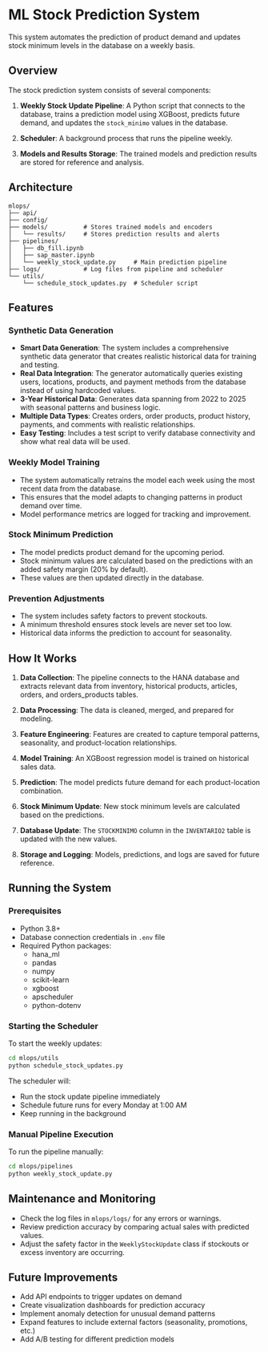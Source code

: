 # ML Stock Prediction System

This system automates the prediction of product demand and updates stock minimum levels in the database on a weekly basis.

## Overview

The stock prediction system consists of several components:

1. **Weekly Stock Update Pipeline**: A Python script that connects to the database, trains a prediction model using XGBoost, predicts future demand, and updates the `stock_minimo` values in the database.

2. **Scheduler**: A background process that runs the pipeline weekly.

3. **Models and Results Storage**: The trained models and prediction results are stored for reference and analysis.

## Architecture

```
mlops/
├── api/
├── config/
├── models/          # Stores trained models and encoders
│   └── results/     # Stores prediction results and alerts
├── pipelines/
│   ├── db_fill.ipynb
│   ├── sap_master.ipynb
│   └── weekly_stock_update.py     # Main prediction pipeline
├── logs/            # Log files from pipeline and scheduler
└── utils/
    └── schedule_stock_updates.py  # Scheduler script
```

## Features

### Synthetic Data Generation

- **Smart Data Generation**: The system includes a comprehensive synthetic data generator that creates realistic historical data for training and testing.
- **Real Data Integration**: The generator automatically queries existing users, locations, products, and payment methods from the database instead of using hardcoded values.
- **3-Year Historical Data**: Generates data spanning from 2022 to 2025 with seasonal patterns and business logic.
- **Multiple Data Types**: Creates orders, order products, product history, payments, and comments with realistic relationships.
- **Easy Testing**: Includes a test script to verify database connectivity and show what real data will be used.

### Weekly Model Training

- The system automatically retrains the model each week using the most recent data from the database.
- This ensures that the model adapts to changing patterns in product demand over time.
- Model performance metrics are logged for tracking and improvement.

### Stock Minimum Prediction

- The model predicts product demand for the upcoming period.
- Stock minimum values are calculated based on the predictions with an added safety margin (20% by default).
- These values are then updated directly in the database.

### Prevention Adjustments

- The system includes safety factors to prevent stockouts.
- A minimum threshold ensures stock levels are never set too low.
- Historical data informs the prediction to account for seasonality.

## How It Works

1. **Data Collection**: The pipeline connects to the HANA database and extracts relevant data from inventory, historical products, articles, orders, and orders_products tables.

2. **Data Processing**: The data is cleaned, merged, and prepared for modeling.

3. **Feature Engineering**: Features are created to capture temporal patterns, seasonality, and product-location relationships.

4. **Model Training**: An XGBoost regression model is trained on historical sales data.

5. **Prediction**: The model predicts future demand for each product-location combination.

6. **Stock Minimum Update**: New stock minimum levels are calculated based on the predictions.

7. **Database Update**: The `STOCKMINIMO` column in the `INVENTARIO2` table is updated with the new values.

8. **Storage and Logging**: Models, predictions, and logs are saved for future reference.

## Running the System

### Prerequisites

- Python 3.8+
- Database connection credentials in `.env` file
- Required Python packages:
  - hana_ml
  - pandas
  - numpy
  - scikit-learn
  - xgboost
  - apscheduler
  - python-dotenv

### Starting the Scheduler

To start the weekly updates:

```bash
cd mlops/utils
python schedule_stock_updates.py
```

The scheduler will:
- Run the stock update pipeline immediately
- Schedule future runs for every Monday at 1:00 AM
- Keep running in the background

### Manual Pipeline Execution

To run the pipeline manually:

```bash
cd mlops/pipelines
python weekly_stock_update.py
```

## Maintenance and Monitoring

- Check the log files in `mlops/logs/` for any errors or warnings.
- Review prediction accuracy by comparing actual sales with predicted values.
- Adjust the safety factor in the `WeeklyStockUpdate` class if stockouts or excess inventory are occurring.

## Future Improvements

- Add API endpoints to trigger updates on demand
- Create visualization dashboards for prediction accuracy
- Implement anomaly detection for unusual demand patterns
- Expand features to include external factors (seasonality, promotions, etc.)
- Add A/B testing for different prediction models
